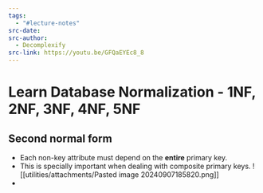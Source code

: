 ```yaml
---
tags:
  - "#lecture-notes"
src-date: 
src-author:
  - Decomplexify
src-link: https://youtu.be/GFQaEYEc8_8
---
```

# Learn Database Normalization - 1NF, 2NF, 3NF, 4NF, 5NF

## Second normal form

- Each non-key attribute must depend on the **entire** primary key.
- This is specially important when dealing with composite primary keys. ![[utilities/attachments/Pasted image 20240907185820.png]]
- 